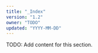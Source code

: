 ```yaml
---
title: "_Index"
version: "1.2"
owner: "TODO"
updated: "YYYY-MM-DD"
---
```


TODO: Add content for this section.
